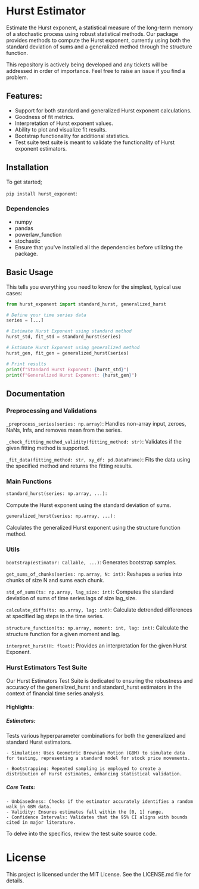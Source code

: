 # Hurst Estimator

Estimate the Hurst exponent, a statistical measure of the long-term memory of a stochastic process using robust statistical methods. Our package provides methods to compute the Hurst exponent, currently using both the standard deviation of sums and a generalized method through the structure function.

This repository  is actively being developed and any tickets will be addressed in order of importance. Feel free to raise an issue if you find a problem.

## Features:

  - Support for both standard and generalized Hurst exponent calculations.
  - Goodness of fit metrics.
  - Interpretation of Hurst exponent values.
  - Ability to plot and visualize fit results.
  - Bootstrap functionality for additional statistics.
  - Test suite test suite is meant to validate the functionality of Hurst exponent estimators.

## Installation 

To get started;

`pip install hurst_exponent`:


### Dependencies
  - numpy
  - pandas
  - powerlaw_function
  - stochastic
  - Ensure that you've installed all the dependencies before utilizing the package.


## Basic Usage 

This tells you everything you need to know for the simplest, typical use cases:
  
~~~python
from hurst_exponent import standard_hurst, generalized_hurst

# Define your time series data
series = [...]

# Estimate Hurst Exponent using standard method
hurst_std, fit_std = standard_hurst(series)

# Estimate Hurst Exponent using generalized method
hurst_gen, fit_gen = generalized_hurst(series)

# Print results
print(f"Standard Hurst Exponent: {hurst_std}")
print(f"Generalized Hurst Exponent: {hurst_gen}")
~~~

## Documentation
### Preprocessing and Validations

`_preprocess_series(series: np.array)`: Handles non-array input, zeroes, NaNs, Infs, and removes mean from the series.

`_check_fitting_method_validity(fitting_method: str)`: Validates if the given fitting method is supported.

`_fit_data(fitting_method: str, xy_df: pd.DataFrame)`: Fits the data using the specified method and returns the fitting results.

### Main Functions
  ~~~python
  standard_hurst(series: np.array, ...):
  ~~~
  Compute the Hurst exponent using the standard deviation of sums.

  ~~~python
  generalized_hurst(series: np.array, ...):
  ~~~
  Calculates the generalized Hurst exponent using the structure function method.


### Utils

  `bootstrap(estimator: Callable, ...)`: Generates bootstrap samples.
  
  `get_sums_of_chunks(series: np.array, N: int)`: Reshapes a series into chunks of size N and sums each chunk.

  `std_of_sums(ts: np.array, lag_size: int)`: Computes the standard deviation of sums of time series lags of size lag_size.

  `calculate_diffs(ts: np.array, lag: int)`: Calculate detrended differences at specified lag steps in the time series.

  `structure_function(ts: np.array, moment: int, lag: int)`: Calculate the structure function for a given moment and lag.

  `interpret_hurst(H: float)`: Provides an interpretation for the given Hurst Exponent.


### Hurst Estimators Test Suite

Our Hurst Estimators Test Suite is dedicated to ensuring the robustness and accuracy of the generalized_hurst and standard_hurst estimators in the context of financial time series analysis.

#### Highlights:

  ##### Estimators:
  Tests various hyperparameter combinations for both the generalized and standard Hurst estimators.
  
    - Simulation: Uses Geometric Brownian Motion (GBM) to simulate data for testing, representing a standard model for stock price movements.

    - Bootstrapping: Repeated sampling is employed to create a distribution of Hurst estimates, enhancing statistical validation.

  ##### Core Tests:

    - Unbiasedness: Checks if the estimator accurately identifies a random walk in GBM data.
    - Validity: Ensures estimates fall within the [0, 1] range.
    - Confidence Intervals: Validates that the 95% CI aligns with bounds cited in major literature.
  
To delve into the specifics, review the test suite source code.

# License
This project is licensed under the MIT License. See the LICENSE.md file for details.



